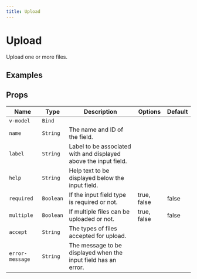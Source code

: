 ```yaml
---
title: Upload
---
```


# Upload
Upload one or more files.

## Examples
<proton-example>

<template slot="code">

```html
<p-upload
    name="avatar"
    label="Avatar"
    help="Upload an avatar"
    v-model="avatar"
    accept="jpeg,jpg,png,gif"
></p-upload>
```

</template>
</proton-example>

## Props
| Name | Type | Description | Options | Default |
|------|------|-------------|---------|---------|
| `v-model` | `Bind` | | | |
| `name` | `String` | The name and ID of the field. | | |
| `label` | `String` | Label to be associated with and displayed above the input field. | | |
| `help` | `String` | Help text to be displayed below the input field. | | |
| `required` | `Boolean` | If the input field type is required or not. | true, false | false |
| `multiple` | `Boolean` | If multiple files can be uploaded or not. | true, false | false |
| `accept` | `String` | The types of files accepted for upload. | | |
| `error-message` | `String` | The message to be displayed when the input field has an error. | | |